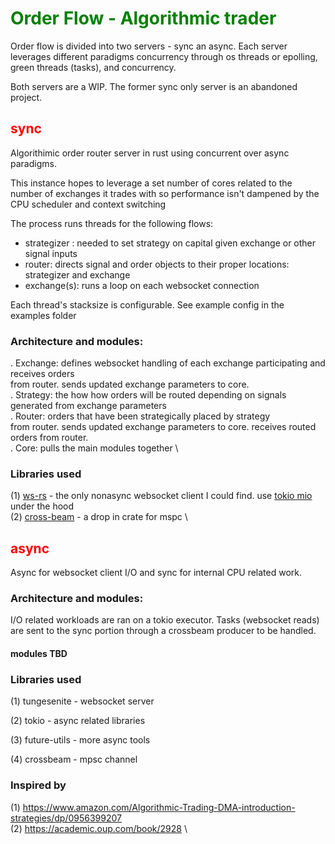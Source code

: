 # <span style="color:green">Order Flow - Algorithmic trader</span>

Order flow is divided into two servers - sync an async.  Each server
leverages different paradigms concurrency through os threads or epolling, green
threads (tasks), and concurrency.

Both servers are a WIP. The former sync only server is an abandoned project.

## <span style="color:red">sync</span>

Algorithimic order router server in rust using concurrent over async paradigms.

This instance hopes to leverage a set number of cores related to the number of exchanges
it trades with so performance isn't dampened by the CPU scheduler and
context switching

The process runs threads for the following flows:

* strategizer : needed to set strategy on capital given exchange or other signal inputs
* router: directs signal and order objects to their proper locations: strategizer and exchange
* exchange(s): runs a loop on each websocket connection

Each thread's stacksize is configurable.  See example config in the examples folder

### Architecture and modules:

. Exchange: defines websocket handling of each exchange participating and receives orders \
    from router. sends updated exchange parameters to core. \
. Strategy: the how how orders will be routed depending on signals generated from exchange parameters \
. Router: orders that have been strategically placed by strategy \
    from router. sends updated exchange parameters to core. receives routed orders from router. \
. Core: pulls the main modules together \

### Libraries used

(1) [ws-rs](https://github.com/housleyjk/ws-rs) - the only nonasync websocket client I could find. use [tokio mio](https://github.com/tokio-rs/miounder) under the hood \
(2) [cross-beam](https://github.com/crossbeam-rs/crossbeam) - a drop in crate for mspc \

## <span style="color:red">async</span>

Async for websocket client I/O and sync for internal CPU related work.

### Architecture and modules:

I/O related workloads are ran on a tokio executor. Tasks (websocket reads)
are sent to the sync portion through a crossbeam producer to be handled.

#### modules TBD

### Libraries used

(1) tungesenite - websocket server

(2) tokio - async related libraries

(3) future-utils - more async tools

(4) crossbeam - mpsc channel

### Inspired by

(1) https://www.amazon.com/Algorithmic-Trading-DMA-introduction-strategies/dp/0956399207 \
(2) https://academic.oup.com/book/2928 \
